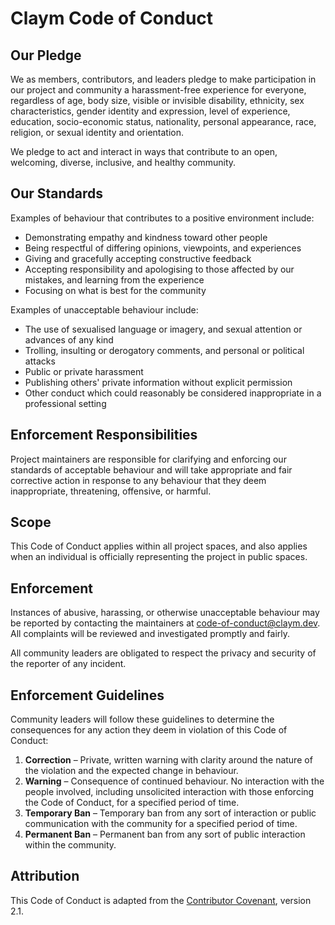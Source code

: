 # Claym Code of Conduct

## Our Pledge
We as members, contributors, and leaders pledge to make participation in our project and community a harassment-free experience for everyone, regardless of age, body size, visible or invisible disability, ethnicity, sex characteristics, gender identity and expression, level of experience, education, socio-economic status, nationality, personal appearance, race, religion, or sexual identity and orientation.

We pledge to act and interact in ways that contribute to an open, welcoming, diverse, inclusive, and healthy community.

## Our Standards
Examples of behaviour that contributes to a positive environment include:
- Demonstrating empathy and kindness toward other people
- Being respectful of differing opinions, viewpoints, and experiences
- Giving and gracefully accepting constructive feedback
- Accepting responsibility and apologising to those affected by our mistakes, and learning from the experience
- Focusing on what is best for the community

Examples of unacceptable behaviour include:
- The use of sexualised language or imagery, and sexual attention or advances of any kind
- Trolling, insulting or derogatory comments, and personal or political attacks
- Public or private harassment
- Publishing others' private information without explicit permission
- Other conduct which could reasonably be considered inappropriate in a professional setting

## Enforcement Responsibilities
Project maintainers are responsible for clarifying and enforcing our standards of acceptable behaviour and will take appropriate and fair corrective action in response to any behaviour that they deem inappropriate, threatening, offensive, or harmful.

## Scope
This Code of Conduct applies within all project spaces, and also applies when an individual is officially representing the project in public spaces.

## Enforcement
Instances of abusive, harassing, or otherwise unacceptable behaviour may be reported by contacting the maintainers at code-of-conduct@claym.dev. All complaints will be reviewed and investigated promptly and fairly.

All community leaders are obligated to respect the privacy and security of the reporter of any incident.

## Enforcement Guidelines
Community leaders will follow these guidelines to determine the consequences for any action they deem in violation of this Code of Conduct:

1. **Correction** – Private, written warning with clarity around the nature of the violation and the expected change in behaviour.
2. **Warning** – Consequence of continued behaviour. No interaction with the people involved, including unsolicited interaction with those enforcing the Code of Conduct, for a specified period of time.
3. **Temporary Ban** – Temporary ban from any sort of interaction or public communication with the community for a specified period of time.
4. **Permanent Ban** – Permanent ban from any sort of public interaction within the community.

## Attribution
This Code of Conduct is adapted from the [Contributor Covenant][homepage], version 2.1.

[homepage]: https://www.contributor-covenant.org
